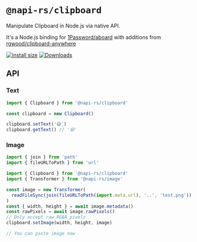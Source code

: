 # `@napi-rs/clipboard`

Manipulate Clipboard in Node.js via native API.

It's a Node.js binding for [1Password/aboard](https://github.com/1Password/arboard) with additions from [rgwood/clipboard-anywhere](https://github.com/rgwood/clipboard-anywhere)

[![install size](https://packagephobia.com/badge?p=@napi-rs/clipboard)](https://packagephobia.com/result?p=@napi-rs/clipboard)
[![Downloads](https://img.shields.io/npm/dm/@napi-rs/clipboard.svg?sanitize=true)](https://npmcharts.com/compare/@napi-rs/clipboard?minimal=true)

## API

### Text

```js
import { Clipboard } from '@napi-rs/clipboard'

const clipboard = new Clipboard()

clipboard.setText('😅')
clipboard.getText() // '😅'
```

### Image

```js
import { join } from 'path'
import { fileURLToPath } from 'url'

import { Clipboard } from '@napi-rs/clipboard'
import { Transformer } from '@napi-rs/image'

const image = new Transformer(
  readFileSync(join(fileURLToPath(import.meta.url), '..', 'test.png'))
)
const { width, height } = await image.metadata()
const rawPixels = await image.rawPixels()
// Only accept raw RGBA pixels
clipboard.setImage(width, height, image)

// You can paste image now
```
